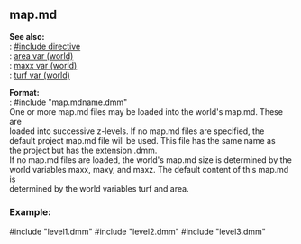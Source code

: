 ## map.md    
**See also:**    
:   [#include directive](/DM/preprocessor/include)    
:   [area var (world)](/world/var/area)    
:   [maxx var (world)](/world/var/maxx)    
:   [turf var (world)](/world/var/turf)    
<!-- -->    
**Format:**    
:   #include \"map.mdname.dmm\"    
One or more map.md files may be loaded into the world\'s map.md. These are    
loaded into successive z-levels. If no map.md files are specified, the    
default project map.md file will be used. This file has the same name as    
the project but has the extension .dmm.    
If no map.md files are loaded, the world\'s map.md size is determined by the    
world variables maxx, maxy, and maxz. The default content of this map.md is    
determined by the world variables turf and area.    
### Example:    
#include \"level1.dmm\" #include \"level2.dmm\" #include \"level3.dmm\"  